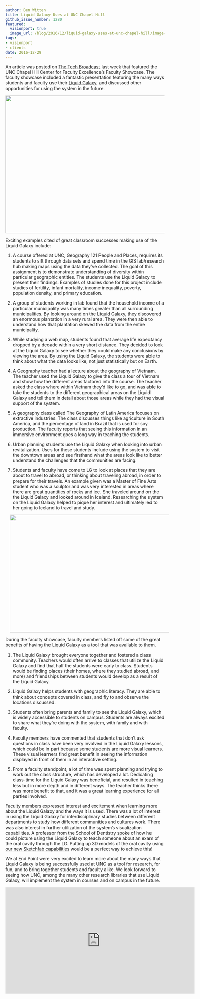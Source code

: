 ```yaml
---
author: Ben Witten
title: Liquid Galaxy Uses at UNC Chapel Hill
github_issue_number: 1280
featured:
  visionport: true
  image_url: /blog/2016/12/liquid-galaxy-uses-at-unc-chapel-hill/image-0-big.jpeg
tags:
- visionport
- clients
date: 2016-12-29
---
```


An article was posted on [The Tech Broadcast](http://www.thetechbroadcast.com/2016/12/23/constructing-student-learning-using-makerspaces-and-liquid-galaxy/) last week that featured the UNC Chapel Hill Center for Faculty Excellence’s Faculty Showcase. The faculty showcase included a fantastic presentation featuring the many ways students and faculty use their [Liquid Galaxy](https://www.visionport.com/), and discussed other opportunities for using the system in the future. 

<a href="/blog/2016/12/liquid-galaxy-uses-at-unc-chapel-hill/image-0-big.jpeg" imageanchor="1"><img border="0" height="436" src="/blog/2016/12/liquid-galaxy-uses-at-unc-chapel-hill/image-0.jpeg" width="640"/></a>

Exciting examples cited of great classroom successes making use of the Liquid Galaxy include:

1. A course offered at UNC, Geography 121 People and Places, requires its students to sift through data sets and spend time in the GIS lab/research hub making maps using the data they’ve collected. The goal of this assignment is to demonstrate understanding of diversity within particular geographic entities. The students use the Liquid Galaxy to present their findings. Examples of studies done for this project include studies of fertility, infant mortality, income inequality, poverty, population density, and primary education.

1. A group of students working in lab found that the household income of a particular municipality was many times greater than all surrounding municipalities. By looking around on the Liquid Galaxy, they discovered an enormous plantation in a very rural area. They were then able to understand how that plantation skewed the data from the entire municipality.

1. While studying a web map, students found that average life expectancy dropped by a decade within a very short distance. They decided to look at the Liquid Galaxy to see whether they could make any conclusions by viewing the area. By using the Liquid Galaxy, the students were able to think about what the data looks like, not just statistically but on Earth.

1. A Geography teacher had a lecture about the geography of Vietnam. The teacher used the Liquid Galaxy to give the class a tour of Vietnam and show how the different areas factored into the course. The teacher asked the class where within Vietnam they’d like to go, and was able to take the students to the different geographical areas on the Liquid Galaxy and tell them in detail about those areas while they had the visual support of the system.

1. A geography class called The Geography of Latin America focuses on extractive industries. The class discusses things like agriculture in South America, and the percentage of land in Brazil that is used for soy production. The faculty reports that seeing this information in an immersive environment goes a long way in teaching the students.

1. Urban planning students use the Liquid Galaxy when looking into urban revitalization. Uses for these students include using the system to visit the downtown areas and see firsthand what the areas look like to better understand the challenges that the communities are facing.

1. Students and faculty have come to LG to look at places that they are about to travel to abroad, or thinking about traveling abroad, in order to prepare for their travels. An example given was a Master of Fine Arts student who was a sculptor and was very interested in areas where there are great quantities of rocks and ice. She traveled around on the the Liquid Galaxy and looked around in Iceland. Researching the system on the Liquid Galaxy helped to pique her interest and ultimately led to her going to Iceland to travel and study.

<div class="separator" style="clear: both; text-align: center;"><a href="/blog/2016/12/liquid-galaxy-uses-at-unc-chapel-hill/image-1-big.jpeg" imageanchor="1" style="margin-left: 1em; margin-right: 1em;"><img border="0" height="372" src="/blog/2016/12/liquid-galaxy-uses-at-unc-chapel-hill/image-1.jpeg" width="640"/></a></div>

During the faculty showcase, faculty members listed off some of the great benefits of having the Liquid Galaxy as a tool that was available to them.

1. The Liquid Galaxy brought everyone together and fostered a class community. Teachers would often arrive to classes that utilize the Liquid Galaxy and find that half the students were early to class. Students would be finding places (their homes, where they studied abroad, and more) and friendships between students would develop as a result of the Liquid Galaxy.

1. Liquid Galaxy helps students with geographic literacy. They are able to think about concepts covered in class, and fly to and observe the locations discussed.

1. Students often bring parents and family to see the Liquid Galaxy, which is widely accessible to students on campus. Students are always excited to share what they’re doing with the system, with family and with faculty.  

1. Faculty members have commented that students that don’t ask questions in class have been very involved in the Liquid Galaxy lessons, which could be in part because some students are more visual learners. These visual learners find great benefit in seeing the information displayed in front of them in an interactive setting.    

1. From a faculty standpoint, a lot of time was spent planning and trying to work out the class structure, which has developed a lot. Dedicating class-time for the Liquid Galaxy was beneficial, and resulted in teaching less but in more depth and in different ways. The teacher thinks there was more benefit to that, and it was a great learning experience for all parties involved.   

Faculty members expressed interest and excitement when learning more about the Liquid Galaxy and the ways it is used. There was a lot of interest in using the Liquid Galaxy for interdisciplinary studies between different departments to study how different communities and cultures work. There was also interest in further utilization of the system’s visualization capabilities. A professor from the School of Dentistry spoke of how he could picture using the Liquid Galaxy to teach someone about an exam of the oral cavity through the LG. Putting up 3D models of the oral cavity using [our new Sketchfab capabilities](/blog/2016/05/sketchfab-on-liquid-galaxy) would be a perfect way to achieve this!       

We at End Point were very excited to learn more about the many ways that Liquid Galaxy is being successfully used at UNC as a tool for research, for fun, and to bring together students and faculty alike. We look forward to seeing how UNC, among the many other research libraries that use Liquid Galaxy, will implement the system in courses and on campus in the future.       

<iframe allowfullscreen="" frameborder="0" height="337" src="https://www.youtube.com/embed/C27ZNPavMgo" width="600"></iframe>
